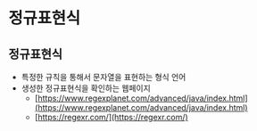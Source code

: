 # **정규표현식**

## **정규표현식**
-   특정한 규칙을 통해서 문자열을 표현하는 형식 언어
-   생성한 정규표현식을 확인하는 웹페이지
    -   [https://www.regexplanet.com/advanced/java/index.html](https://www.regexplanet.com/advanced/java/index.html)
    -   [https://regexr.com/](https://regexr.com/)